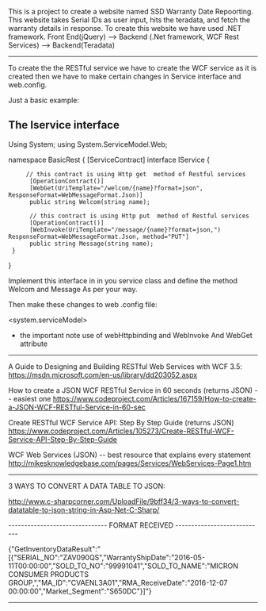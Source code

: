This is a project to create a website named SSD Warranty Date Repoorting. 
This website takes Serial IDs as user input, hits the teradata, and fetch the warranty details in response.
To create this website we have used .NET framework.
Front End(jQuery) --> Backend (.Net framework, WCF Rest Services) --> Backend(Teradata)


--------------------------------------------
To create the the RESTful service we have to create the WCF service as it is created then we have to make certain changes in Service interface and web.config.

Just a basic example: 





The Iservice interface
-----------------------


Using System;
using System.ServiceModel.Web;

namespace BasicRest
{
     [ServiceContract]
     interface IService
     {    

         // this contract is using Http get  method of Restful services
          [OperationContract()]
          [WebGet(UriTemplate="/welcom/{name}?format=json", ResponseFormat=WebMessageFormat.Json)]
          public string Welcom(string name);
          
          // this contract is using Http put  method of Restful services
          [OperationContract()]
          [WebInvoke(UriTemplate="/message/{name}?format=json,") ResponseFormat=WebMessageFormat.Json, method="PUT"]
          public string Message(string name); 
     }
}

 

Implement this interface in in you service class and define the method Welcom and Message As per your way.


Then make these changes to web .config file:

<configuration>


<system.serviceModel>
<services>
<service name="service">
<endpoint address="http://localhost:1234/" contract="IService" binding="webHttpBinding" behaviorConfiguration="myconfig"/>

</service>
</services>
<behaviors>
 <endpointBehavior>
   <behavior name="myconfig">
   <webHttp/>
   </behavior>
  </endpointBehavior>
</behaviors>
</system.ServiceModel>

<configuration>

* the important note use of webHttpbinding  and WebInvoke And WebGet attribute


----------------------------------------------------------------------------------------------------
A Guide to Designing and Building RESTful Web Services with WCF 3.5:
https://msdn.microsoft.com/en-us/library/dd203052.aspx



How to create a JSON WCF RESTful Service in 60 seconds (returns JSON) -- easiest one
https://www.codeproject.com/Articles/167159/How-to-create-a-JSON-WCF-RESTful-Service-in-60-sec



Create RESTful WCF Service API: Step By Step Guide (returns JSON)
https://www.codeproject.com/Articles/105273/Create-RESTful-WCF-Service-API-Step-By-Step-Guide



WCF Web Services (JSON)    -- best resource that explains every statement
http://mikesknowledgebase.com/pages/Services/WebServices-Page1.htm


-------------------------------------------------------------------------
3 WAYS TO CONVERT A DATA TABLE TO JSON:

http://www.c-sharpcorner.com/UploadFile/9bff34/3-ways-to-convert-datatable-to-json-string-in-Asp-Net-C-Sharp/







------------------------------- FORMAT RECEIVED ----------------------------

{"GetInventoryDataResult":"[{\"SERIAL_NO\":\"ZAV090QS\",\"WarrantyShipDate\":\"2016-05-11T00:00:00\",\"SOLD_TO_NO\":\"99991041\",\"SOLD_TO_NAME\":\"MICRON CONSUMER PRODUCTS GROUP,\",\"MA_ID\":\"CVAENL3A01\",\"RMA_ReceiveDate\":\"2016-12-07 00:00:00\",\"Market_Segment\":\"S650DC\"}]"}


-----------------------------------------------------



